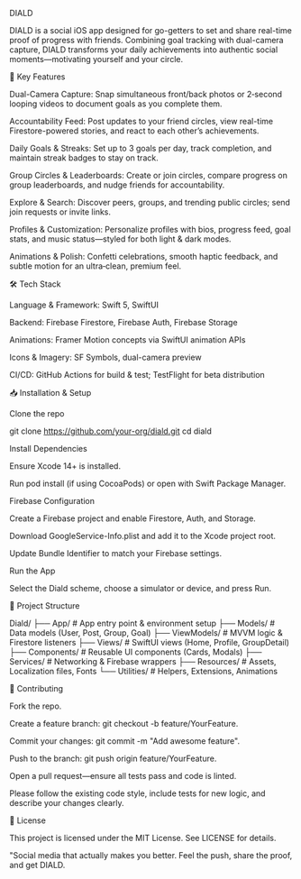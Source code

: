DIALD

DIALD is a social iOS app designed for go-getters to set and share real-time proof of progress with friends. Combining goal tracking with dual-camera capture, DIALD transforms your daily achievements into authentic social moments—motivating yourself and your circle.

🚀 Key Features

Dual-Camera Capture: Snap simultaneous front/back photos or 2‑second looping videos to document goals as you complete them.

Accountability Feed: Post updates to your friend circles, view real-time Firestore-powered stories, and react to each other’s achievements.

Daily Goals & Streaks: Set up to 3 goals per day, track completion, and maintain streak badges to stay on track.

Group Circles & Leaderboards: Create or join circles, compare progress on group leaderboards, and nudge friends for accountability.

Explore & Search: Discover peers, groups, and trending public circles; send join requests or invite links.

Profiles & Customization: Personalize profiles with bios, progress feed, goal stats, and music status—styled for both light & dark modes.

Animations & Polish: Confetti celebrations, smooth haptic feedback, and subtle motion for an ultra‑clean, premium feel.

🛠️ Tech Stack

Language & Framework: Swift 5, SwiftUI

Backend: Firebase Firestore, Firebase Auth, Firebase Storage

Animations: Framer Motion concepts via SwiftUI animation APIs

Icons & Imagery: SF Symbols, dual-camera preview

CI/CD: GitHub Actions for build & test; TestFlight for beta distribution

📥 Installation & Setup

Clone the repo

git clone https://github.com/your-org/diald.git
cd diald

Install Dependencies

Ensure Xcode 14+ is installed.

Run pod install (if using CocoaPods) or open with Swift Package Manager.

Firebase Configuration

Create a Firebase project and enable Firestore, Auth, and Storage.

Download GoogleService-Info.plist and add it to the Xcode project root.

Update Bundle Identifier to match your Firebase settings.

Run the App

Select the Diald scheme, choose a simulator or device, and press Run.

📂 Project Structure

Diald/
├── App/                  # App entry point & environment setup
├── Models/               # Data models (User, Post, Group, Goal)
├── ViewModels/           # MVVM logic & Firestore listeners
├── Views/                # SwiftUI views (Home, Profile, GroupDetail)
├── Components/           # Reusable UI components (Cards, Modals)
├── Services/             # Networking & Firebase wrappers
├── Resources/            # Assets, Localization files, Fonts
└── Utilities/            # Helpers, Extensions, Animations

🤝 Contributing

Fork the repo.

Create a feature branch: git checkout -b feature/YourFeature.

Commit your changes: git commit -m "Add awesome feature".

Push to the branch: git push origin feature/YourFeature.

Open a pull request—ensure all tests pass and code is linted.

Please follow the existing code style, include tests for new logic, and describe your changes clearly.

📝 License

This project is licensed under the MIT License. See LICENSE for details.

"Social media that actually makes you better. Feel the push, share the proof, and get DIALD.
